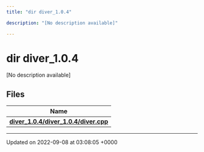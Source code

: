 ```yaml
---
title: "dir diver_1.0.4"

description: "[No description available]"

---
```


# dir diver_1.0.4

[No description available]

## Files

| Name           |
| -------------- |
| **[diver_1.0.4/diver_1.0.4/diver.cpp](/documentation/code/files/diver__1_80_84_2diver_8cpp/#file-diver-1-0-4-diver-1-0-4-diver-cpp)**  |






-------------------------------

Updated on 2022-09-08 at 03:08:05 +0000
